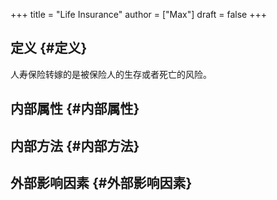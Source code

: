 +++
title = "Life Insurance"
author = ["Max"]
draft = false
+++

## 定义 {#定义}

人寿保险转嫁的是被保险人的生存或者死亡的风险。


## 内部属性 {#内部属性}


## 内部方法 {#内部方法}


## 外部影响因素 {#外部影响因素}
